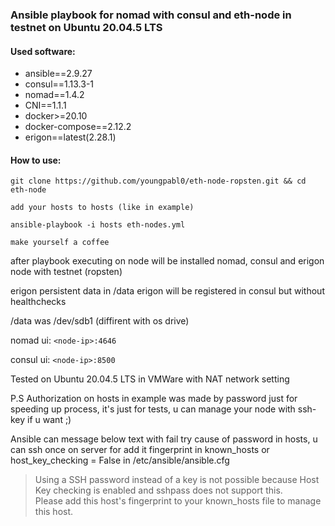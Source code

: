 
### Ansible playbook for nomad with consul and eth-node in testnet on Ubuntu 20.04.5 LTS

#### Used software:
- ansible==2.9.27
- consul==1.13.3-1
- nomad==1.4.2
- CNI==1.1.1
- docker>=20.10
- docker-compose==2.12.2
- erigon==latest(2.28.1)

#### How to use:

`git clone https://github.com/youngpabl0/eth-node-ropsten.git && cd eth-node`

`add your hosts to hosts (like in example)`

`ansible-playbook -i hosts eth-nodes.yml`

`make yourself a coffee`

after playbook executing on node will be installed nomad, consul and erigon node with testnet (ropsten) 

erigon persistent data in /data
erigon will be registered in consul but without healthchecks

/data was /dev/sdb1 (diffirent with os drive)

nomad ui: `<node-ip>:4646`

consul ui: `<node-ip>:8500`

Tested on Ubuntu 20.04.5 LTS in VMWare with NAT network setting

P.S Authorization on hosts in example was made by password just for speeding up process, it's just for tests, u can manage your node with ssh-key if u want ;)

Ansible can message below text with fail try cause of password in hosts, u can ssh once on server for add it fingerprint in known_hosts or host_key_checking = False in /etc/ansible/ansible.cfg

>Using a SSH password instead of a key is not possible because Host Key checking is enabled and sshpass does not support this.  
>Please add this host's fingerprint to your known_hosts file to manage this host.